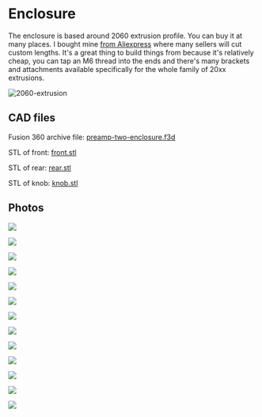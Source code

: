 # Enclosure

The enclosure is based around 2060 extrusion profile. You can buy it at many places. I bought mine [from Aliexpress](https://www.aliexpress.com/wholesale?SearchText=2060%20extrusion) where many sellers will cut custom lengths. It's a great thing to build things from because it's relatively cheap, you can tap an M6 thread into the ends and there's many brackets and attachments available specifically for the whole family of 20xx extrusions.

![2060-extrusion](2060-extrusion-profile.jpg)

## CAD files

Fusion 360 archive file: [preamp-two-enclosure.f3d](preamp-two-enclosure.f3d)

STL of front: [front.stl](front.stl)

STL of rear: [rear.stl](rear.stl)

STL of knob: [knob.stl](knob.stl)

## Photos

![](enclosure-1.png)

![](enclosure-2.png)

![](enclosure-3.png)

![](enclosure-4.png)

![](enclosure-5.png)

![](enclosure-6.png)

![](enclosure-7.png)

![](enclosure-8.png)

![](enclosure-9.png)

![](enclosure-10.png)

![](enclosure-11.png)

![](enclosure-12.png)

![](enclosure-13.png)
